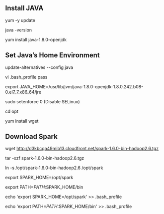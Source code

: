 ## Install JAVA

yum -y update

java -version

yum install java-1.8.0-openjdk

## Set Java’s Home Environment

update-alternatives --config java

vi .bash_profile
pass 

export JAVA_HOME=/usr/lib/jvm/java-1.8.0-openjdk-1.8.0.242.b08-0.el7_7.x86_64/jre

sudo setenforce 0   (Disable SELinux)

cd opt

yum install wget

## Download Spark 

wget http://d3kbcqa49mib13.cloudfront.net/spark-1.6.0-bin-hadoop2.6.tgz

tar -xzf spark-1.6.0-bin-hadoop2.6.tgz

ln -s /opt/spark-1.6.0-bin-hadoop2.6  /opt/spark

export SPARK_HOME=/opt/spark

export PATH=$PATH:$SPARK_HOME/bin

echo 'export SPARK_HOME=/opt/spark' >> .bash_profile

echo 'export PATH=$PATH:$SPARK_HOME/bin' >> .bash_profile
